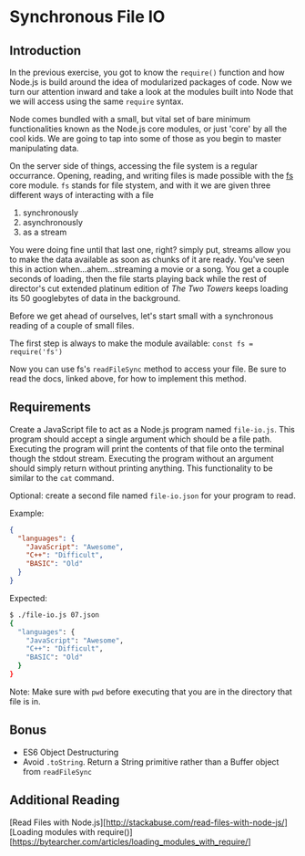 # Synchronous File IO

## Introduction
In the previous exercise, you got to know the `require()` function and how Node.js is build around the idea of modularized packages of code. Now we turn our attention inward and take a look at the modules built into Node that we will access using the same `require` syntax.

Node comes bundled with a small, but vital set of bare minimum functionalities known as the Node.js core modules, or just 'core' by all the cool kids. We are going to tap into some of those as you begin to master manipulating data.

On the server side of things, accessing the file system is a regular occurrance. Opening, reading, and writing files is made possible with the [fs](https://nodejs.org/api/fs.html) core module. `fs` stands for file stystem, and with it we are given three different ways of interacting with a file

1. synchronously
1. asynchronously
1. as a stream

You were doing fine until that last one, right? simply put, streams allow you to make the data available as soon as chunks of it are ready. You've seen this in action when...ahem...streaming a movie or a song. You get a couple seconds of loading, then the file starts playing back while the rest of director's cut extended platinum edition of _The Two Towers_ keeps loading its 50 googlebytes of data in the background.

Before we get ahead of ourselves, let's start small with a synchronous reading of a couple of small files.

The first step is always to make the module available: `const fs = require('fs')`

Now you can use fs's `readFileSync` method to access your file. Be sure to read the docs, linked above, for how to implement this method.

## Requirements

Create a JavaScript file to act as a Node.js program named `file-io.js`. This program
should accept a single argument which should be a file path. Executing the
program will print the contents of that file onto the terminal though the stdout
stream. Executing the program without an argument should simply return without
printing anything. This functionality to be similar to the `cat` command.

Optional: create a second file named `file-io.json` for your program to read.

Example:

```json
{
  "languages": {
    "JavaScript": "Awesome",
    "C++": "Difficult",
    "BASIC": "Old"
  }
}
```

Expected:

```bash
$ ./file-io.js 07.json
{
  "languages": {
    "JavaScript": "Awesome",
    "C++": "Difficult",
    "BASIC": "Old"
  }
}

```

Note: Make sure with `pwd` before executing that you are in the directory that
file is in.

## Bonus

-   ES6 Object Destructuring
-   Avoid `.toString`. Return a String primitive rather than a Buffer object
    from `readFileSync`

## Additional Reading

[Read Files with Node.js][http://stackabuse.com/read-files-with-node-js/]
[Loading modules with require()][https://bytearcher.com/articles/loading_modules_with_require/]
